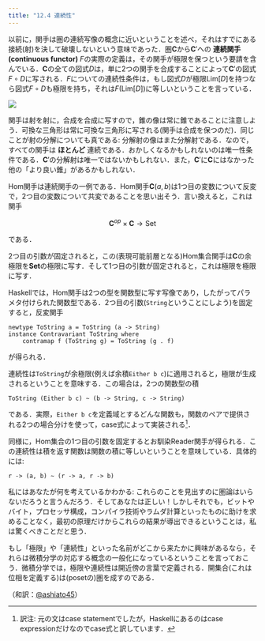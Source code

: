 ```yaml
---
title: "12.4 連続性"
---
```


以前に，関手は圏の連続写像の概念に近いということを述べ，それはすでにある接続(射)を決して破壊しないという意味であった．圏$\mathbf{C}$から$\mathbf{C}'$への **連続関手(continuous functor)** $F$の実際の定義は，その関手が極限を保つという要請を含んでいる．$\mathbf{C}$の全ての図式$D$は，単に2つの関手を合成することによって$\mathbf{C}'$の図式$F\circ D$に写される．$F$についての連続性条件は，もし図式$D$が極限$\mathrm{Lim}[D]$を持つなら図式$F\circ D$も極限を持ち，それは$F (\mathrm{Lim}[D])$に等しいということを言っている．

![](https://storage.googleapis.com/zenn-user-upload/frg349rd9auoksdsncu9v8f6r0ml)

関手は射を射に，合成を合成に写すので，錐の像は常に錐であることに注意しよう．可換な三角形は常に可換な三角形に写される(関手は合成を保つのだ)．同じことが射の分解についても真である: 分解射の像はまた分解射である．なので，すべての関手は **ほとんど** 連続である．おかしくなるかもしれないのは唯一性条件である．$\mathbf{C}'$の分解射は唯一ではないかもしれない．また，$\mathbf{C}'$に$\mathbf{C}$にはなかった他の「より良い錐」があるかもしれない．

Hom関手は連続関手の一例である．Hom関手$\mathbf{C}(a, b)$は1つ目の変数について反変で，2つ目の変数について共変であることを思い出そう．言い換えると，これは関手

$$
\mathbf{C}^{op} \times \mathbf{C} \to \mathrm{Set}
$$

である．

2つ目の引数が固定されると，この(表現可能前層となる)Hom集合関手は$\mathbf{C}$の余極限を$\mathbf{Set}$の極限に写す．そして1つ目の引数が固定されると，これは極限を極限に写す．

Haskellでは，Hom関手は2つの型を関数型に写す写像であり，したがってパラメタ付けられた関数型である．2つ目の引数(`String`ということにしよう)を固定すると，反変関手

```
newtype ToString a = ToString (a -> String)
instance Contravariant ToString where
    contramap f (ToString g) = ToString (g . f)
```

が得られる．

連続性は`ToString`が余極限(例えば余積`Either b c`)に適用されると，極限が生成されるということを意味する．この場合は，2つの関数型の積

```
ToString (Either b c) ~ (b -> String, c -> String)
```

である．実際，`Either b c`を定義域とするどんな関数も，関数のペアで提供される2つの場合分けを使って，case式によって実装される[^1]．

同様に，Hom集合の1つ目の引数を固定するとお馴染Reader関手が得られる．この連続性は積を返す関数は関数の積に等しいということを意味している．具体的には:
```
r -> (a, b) ~ (r -> a, r -> b)
```

私にはあなたが何を考えているかわかる: これらのことを見出すのに圏論はいらないだろうと言うんだろう．そしてあなたは正しい！しかしそれでも，ビットやバイト，プロセッサ構成，コンパイラ技術やラムダ計算といったものに助けを求めることなく，最初の原理だけからこれらの結果が導出できるということは，私は驚くべきことだと思う．

もし「極限」や「連続性」といった名前がどこから来たかに興味があるなら，それらは微積分学の対応する概念の一般化になっているということを言っておこう．微積分学では，極限や連続性は開近傍の言葉で定義される．開集合(これは位相を定義する)は(posetの)圏を成すのである．


[^1]: 訳注: 元の文はcase statementでしたが，Haskellにあるのはcase expressionだけなのでcase式と訳しています．


（和訳：[@ashiato45](https://twitter.com/ashiato45)）

